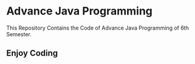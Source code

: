 # Advance Java Programming
 This Repository Contains the Code of Advance Java Programming of 6th Semester.

## Enjoy Coding 